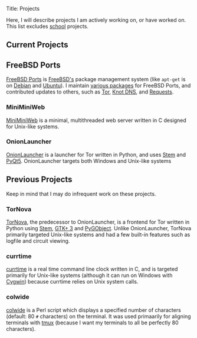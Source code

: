 Title: Projects

Here, I will describe projects I am actively working on, or have worked on.
This list excludes [school](http://engineering.nyu.edu/) projects.

## Current Projects

## FreeBSD Ports

[FreeBSD Ports](https://www.freebsd.org/ports/) is
[FreeBSD's](https://www.freebsd.org/) package management system (like `apt-get`
is on [Debian](https://www.debian.org/) and [Ubuntu](http://www.ubuntu.com/)).
I maintain
[various packages](https://www.freshports.org/search.php?stype=maintainer&method=exact&query=neel@neelc.org)
for FreeBSD Ports, and contributed updates to others, such as
[Tor](https://www.torproject.org/), [Knot DNS](https://www.knot-dns.cz/),
and [Requests](http://docs.python-requests.org/en/master/).

### MiniMiniWeb

[MiniMiniWeb](https://github.com/neelchauhan/MiniMiniWeb) is a minimal,
multithreaded web server written in C designed for Unix-like systems.

### OnionLauncher

[OnionLauncher](https://github.com/neelchauhan/OnionLauncher) is a launcher for
Tor written in Python, and uses [Stem](https://stem.torproject.org/) and
[PyQt5](https://www.riverbankcomputing.com/software/pyqt/download5).
OnionLauncher targets both Windows and Unix-like systems

## Previous Projects

Keep in mind that I may do infrequent work on these projects.

### TorNova

[TorNova](https://github.com/neelchauhan/TorNova), the predecessor to
OnionLauncher, is a frontend for Tor written in Python using
[Stem](https://stem.torproject.org/), [GTK+ 3](http://www.gtk.org/)
and [PyGObject](wiki.gnome.org/PyGObject). Unlike OnionLauncher, TorNova
primarily targeted Unix-like systems and had a few built-in features such as
logfile and circuit viewing.

### currtime

[currtime](https://github.com/neelchauhan/currtime) is a real time command line
clock written in C, and is targeted primarily for Unix-like systems (although
it can run on Windows with [Cygwin](https://www.cygwin.com/)) because currtime
relies on Unix system calls.

### colwide

[colwide](https://github.com/neelchauhan/colwide) is a Perl script which
displays a specified number of characters (default: 80 `#` characters) on the
terminal. It was used primaarily for aligning terminals with
[tmux](https://tmux.github.io/) (because I want my terminals to all be
perfectly 80 characters).
